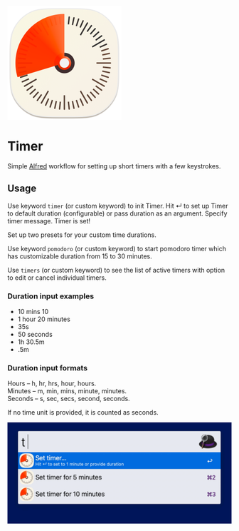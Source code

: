 ![Timer workflow](./icon.png)
# Timer
Simple [Alfred](https://www.alfredapp.com/) workflow for setting up short timers with a few keystrokes.

## Usage
Use keyword `timer` (or custom keyword) to init Timer. Hit ↵ to set up Timer to default duration (configurable) or pass duration as an argument. Specify timer message. Timer is set!

Set up two presets for your custom time durations.

Use keyword `pomodoro` (or custom keyword) to start pomodoro timer which has customizable duration from 15 to 30 minutes.

Use `timers` (or custom keyword) to see the list of active timers with option to edit or cancel individual timers.

### Duration input examples
- 10 mins 10
- 1 hour 20 minutes
- 35s
- 50 seconds
- 1h 30.5m
- .5m

### Duration input formats
Hours – h, hr, hrs, hour, hours.  
Minutes – m, min, mins, minute, minutes.  
Seconds – s, sec, secs, second, seconds.

If no time unit is provided, it is counted as seconds.

![](./timer-example.gif)
